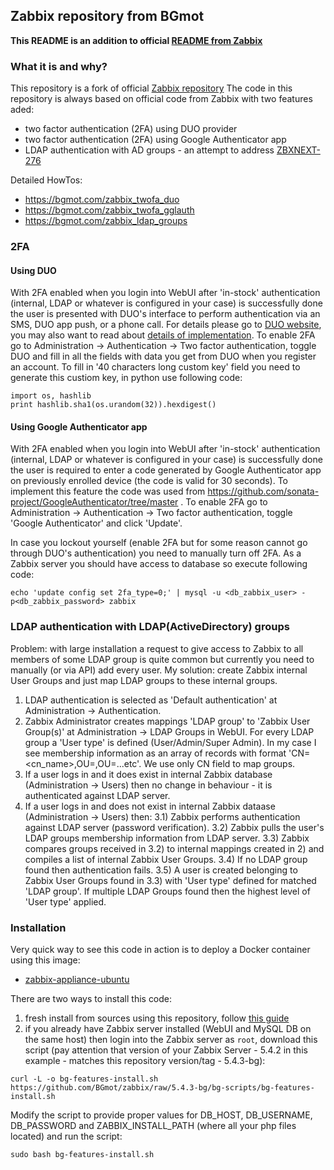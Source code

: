 ## Zabbix repository from BGmot

**This README is an addition to official [README from Zabbix](README.orig)**

### What it is and why?
This repository is a fork of official [Zabbix repository](https://github.com/zabbix/zabbix.git)
The code in this repository is always based on official code from Zabbix with two features aded:
- two factor authentication (2FA) using DUO provider
- two factor authentication (2FA) using Google Authenticator app
- LDAP authentication with AD groups - an attempt to address [ZBXNEXT-276](https://support.zabbix.com/browse/ZBXNEXT-276)

Detailed HowTos:
- https://bgmot.com/zabbix_twofa_duo
- https://bgmot.com/zabbix_twofa_gglauth
- https://bgmot.com/zabbix_ldap_groups

### 2FA

#### Using DUO
With 2FA enabled when you login into WebUI after 'in-stock' authentication (internal, LDAP or whatever is configured in your case) is successfully done the user is presented with DUO's interface to perform authentication via an SMS, DUO app push, or a phone call. For details please go to [DUO website](https://duo.com), you may also want to read about [details of implementation](https://duo.com/docs/duoweb).
To enable 2FA go to Administration -> Authentication -> Two factor authentication, toggle DUO and fill in all the fields with data you get from DUO when you register an account. To fill in '40 characters long custom key' field you need to generate this custiom key, in python use following code:
```
import os, hashlib
print hashlib.sha1(os.urandom(32)).hexdigest()
```

#### Using Google Authenticator app
With 2FA enabled when you login into WebUI after 'in-stock' authentication (internal, LDAP or whatever is configured in your case) is successfully done the user is required to enter a code generated by Google Authenticator app on previously enrolled device (the code is valid for 30 seconds). To implement this feature the code was used from https://github.com/sonata-project/GoogleAuthenticator/tree/master .
To enable 2FA go to Administration -> Authentication -> Two factor authentication, toggle 'Google Authenticator' and click 'Update'.

In case you lockout yourself (enable 2FA but for some reason cannot go through DUO's authentication) you need to manually turn off 2FA.  As a Zabbix server you should have access to database so execute following code:
```
echo 'update config set 2fa_type=0;' | mysql -u <db_zabbix_user> -p<db_zabbix_password> zabbix
```

### LDAP authentication with LDAP(ActiveDirectory) groups
Problem: with large installation a request to give access to Zabbix to all members of some LDAP group is quite common but currently you need to manually (or via API) add every user.
My solution: create Zabbix internal User Groups and just map LDAP groups to these internal groups.
1) LDAP authentication is selected as 'Default authentication' at Administration -> Authentication.
2) Zabbix Administrator creates mappings 'LDAP group' to 'Zabbix User Group(s)' at Administration -> LDAP Groups in WebUI. For every LDAP group a 'User type' is defined (User/Admin/Super Admin).
In my case I see membership information as an array of records with format 'CN=<cn_name>,OU=<ouX>,OU=<ouY>...etc'. We use only CN field to map groups.
3) If a user logs in and it does exist in internal Zabbix database (Administration -> Users) then no change in behaviour - it is authenticated against LDAP server.
3) If a user logs in and does not exist in internal Zabbix dataase (Administration -> Users) then:
3.1) Zabbix performs authentication against LDAP server (password verification).
3.2) Zabbix pulls the user's LDAP groups membership information from LDAP server.
3.3) Zabbix compares groups received in 3.2) to internal mappings created in 2) and compiles a list of internal Zabbix User Groups.
3.4) If no LDAP group found then authentication fails.
3.5) A user is created belonging to Zabbix User Groups found in 3.3) with 'User type' defined for matched 'LDAP group'. If multiple LDAP Groups found then the highest level of 'User type' applied.

### Installation
Very quick way to see this code in action is to deploy a Docker container using this image:
- [zabbix-appliance-ubuntu](https://hub.docker.com/repository/docker/bgmot42/zabbix-appliance-ubuntu)

There are two ways to install this code:
1. fresh install from sources using this repository, follow [this guide](https://www.zabbix.com/documentation/current/manual/installation/install)
2. if you already have Zabbix server installed (WebUI and MySQL DB on the same host) then login into the Zabbix server as `root`, download this script (pay attention that version of your Zabbix Server - 5.4.2 in this example - matches this repository version/tag - 5.4.3-bg):
```
curl -L -o bg-features-install.sh https://github.com/BGmot/zabbix/raw/5.4.3-bg/bg-scripts/bg-features-install.sh
```
Modify the script to provide proper values for DB_HOST, DB_USERNAME, DB_PASSWORD and ZABBIX_INSTALL_PATH (where all your php files located) and run the script:
```
sudo bash bg-features-install.sh
```

